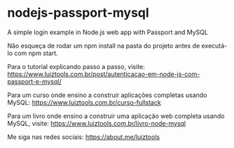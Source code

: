 # nodejs-passport-mysql
A simple login example in Node.js web app with Passport and MySQL

Não esqueça de rodar um npm install na pasta do projeto antes de executá-lo com npm start.

Para o tutorial explicando passo a passo, visite: https://www.luiztools.com.br/post/autenticacao-em-node-js-com-passport-e-mysql/

Para um curso onde ensino a construir aplicações completas usando MySQL: https://www.luiztools.com.br/curso-fullstack

Para um livro onde ensino a construir uma aplicação web completa usando MySQL, visite: https://www.luiztools.com.br/livro-node-mysql

Me siga nas redes sociais: https://about.me/luiztools